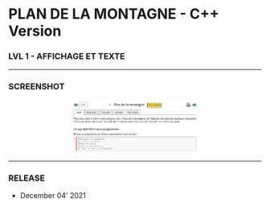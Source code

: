 # PLAN DE LA MONTAGNE - C++ Version
### LVL 1 - AFFICHAGE ET TEXTE

---
### **SCREENSHOT**

<div align="center">
    <img
        src="https://github.com/Ayckinn/CPP/blob/main/FRANCE_IOI/LEVEL_01/1_Affichage_et_texte/3_plan_montagne/todo.png"
        alt="DEMO"
        style="width:50%">
</div>

---
### **RELEASE**

- December 04' 2021
